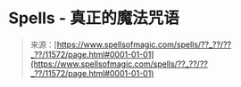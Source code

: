 <!--yml

category: 未分类

date: 2024-06-12 18:48:56

-->

# Spells - 真正的魔法咒语

> 来源：[https://www.spellsofmagic.com/spells/??_??/??_??/11572/page.html#0001-01-01](https://www.spellsofmagic.com/spells/??_??/??_??/11572/page.html#0001-01-01)
